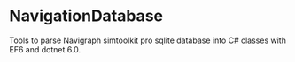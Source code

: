 # NavigationDatabase
Tools to parse Navigraph simtoolkit pro sqlite database into C# classes with EF6 and dotnet 6.0.
